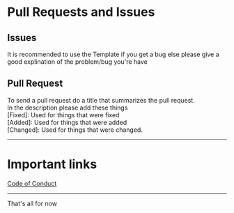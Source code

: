 # Pull Requests and Issues
## Issues
It is recommended to use the Template if you get a bug
else please give a good explination of the problem/bug you're have
## Pull Request<br>

To send a pull request do a title that summarizes the pull request.<br>
In the description please add these things<br>
\[Fixed]: Used for things that were fixed<br>
\[Added]: Used for things that were added<br>
\[Changed]: Used for things that were changed.<br>

---

# Important links

[Code of Conduct](https://github.com/floaty-HorizonOffical/YudLunKon/blob/main/CODE_OF_CONDUCT.md, "Code of Conduct page")

---
That's all for now
